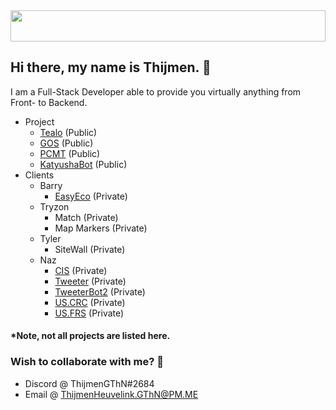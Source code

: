 <img src="https://i.imgur.com/Xt4TDXF.jpg" height="50" width="100%" />

## Hi there, my name is Thijmen. 👋
I am a Full-Stack Developer able to provide you virtually anything from Front- to Backend.

* Project
  * [Tealo](https://github.com/ThijmenGThN/Tealo) (Public)
  * [GOS](https://github.com/ThijmenGThN/GOS) (Public)
  * [PCMT](https://github.com/ThijmenGThN/PCMT) (Public)
  * [KatyushaBot](https://github.com/ThijmenGThN/KatyushaBot) (Public)
* Clients
  * Barry
    * [EasyEco](https://github.com/ThijmenGThN/EasyEco) (Private)
  * Tryzon
    * Match (Private)
    * Map Markers (Private)
  * Tyler
    * SiteWall (Private)
  * Naz
    * [CIS](https://github.com/ThijmenGThN/CIS) (Private)
    * [Tweeter](https://github.com/ThijmenGThN/Tweeter) (Private)
    * [TweeterBot2](https://github.com/ThijmenGThN/TweeterBot2) (Private)
    * [US.CRC](https://github.com/ThijmenGThN/US.CRC) (Private)
    * [US.FRS](https://github.com/ThijmenGThN/US.FRS) (Private)
    
#### *Note, not all projects are listed here.

### Wish to collaborate with me? 👏
- Discord @ ThijmenGThN#2684
- Email @ ThijmenHeuvelink.GThN@PM.ME
